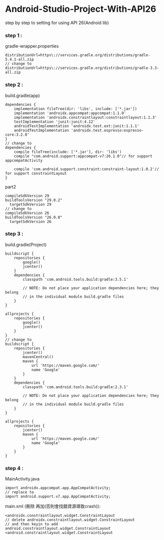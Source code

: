 # Android-Studio-Project-With-API26
step by step to setting for using API 26(Android lib)

### step 1 :
gradle-wrapper.properties

    distributionUrl=https\://services.gradle.org/distributions/gradle-5.4.1-all.zip
    // change to 
    distributionUrl=https\://services.gradle.org/distributions/gradle-3.3-all.zip
    
### step 2 :
build.gradle(app)

    dependencies {
        implementation fileTree(dir: 'libs', include: ['*.jar'])
        implementation 'androidx.appcompat:appcompat:1.1.0'
        implementation 'androidx.constraintlayout:constraintlayout:1.1.3'
        testImplementation 'junit:junit:4.12'
        androidTestImplementation 'androidx.test.ext:junit:1.1.1'
        androidTestImplementation 'androidx.test.espresso:espresso-core:3.2.0'
    }
    // change to 
    dependencies {
        compile fileTree(include: ['*.jar'], dir: 'libs')
        compile "com.android.support:appcompat-v7:26.1.0"// for support appcompatActivity
        
        compile 'com.android.support.constraint:constraint-layout:1.0.2'// for support constraintLayout 
    }
    
part2

    compileSdkVersion 29
    buildToolsVersion "29.0.2"
      targetSdkVersion 29
    // change to
    compileSdkVersion 26
    buildToolsVersion "26.0.0"
      targetSdkVersion 26
    
    
### step 3 :
build.gradle(Project)

    buildscript {
        repositories {
            google()
            jcenter()
        }
        dependencies {
            classpath 'com.android.tools.build:gradle:3.5.1'

            // NOTE: Do not place your application dependencies here; they belong
            // in the individual module build.gradle files
        }
    }

    allprojects {
        repositories {
            google()
            jcenter()
        }
    }
    // change to 
    buildscript {
        repositories {
            jcenter()
            mavenCentral()
            maven {
                url 'https://maven.google.com/'
                name 'Google'
            }
        }
        dependencies {
            classpath 'com.android.tools.build:gradle:2.3.1'

            // NOTE: Do not place your application dependencies here; they belong
            // in the individual module build.gradle files
        }
    }

    allprojects {
        repositories {
            jcenter()
            maven {
                url 'https://maven.google.com/'
                name 'Google'
            }
        }
    }
    
### step 4 :
MainActivity.java

    import androidx.appcompat.app.AppCompatActivity;
    // replace to 
    import android.support.v7.app.AppCompatActivity;


main.xml (刪除 再加(否則會找錯資源導致crash)):
 
    <androidx.constraintlayout.widget.ConstraintLayout
    // delete androidx.constraintlayout.widget.ConstraintLayout
    // and then keyin to add android.constraintlayout.widget.ConstraintLayout
    <android.constraintlayout.widget.ConstraintLayout
